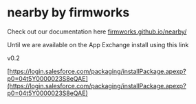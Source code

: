 # nearby by firmworks

Check out our documentation here [firmworks.github.io/nearby/](firmworks.github.io/nearby/)

Until we are available on the App Exchange install using this link

v0.2

[https://login.salesforce.com/packaging/installPackage.apexp?p0=04t5Y0000023S8eQAE](https://login.salesforce.com/packaging/installPackage.apexp?p0=04t5Y0000023S8eQAE)
